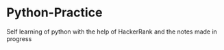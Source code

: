 # Python-Practice

Self learning of python with the help of HackerRank and the notes made in progress
